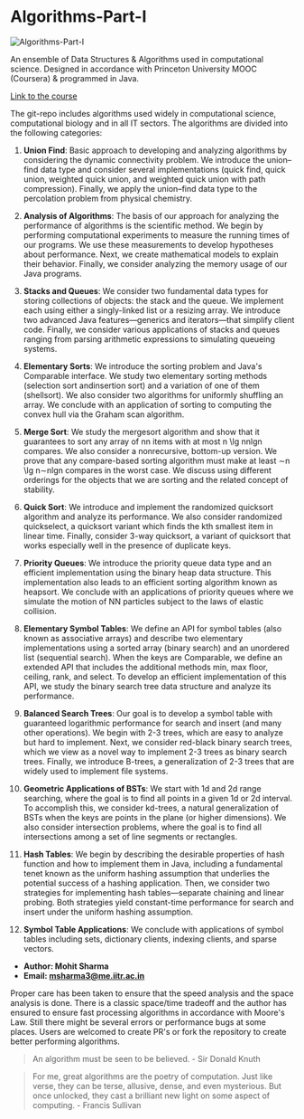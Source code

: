 # Algorithms-Part-I
![Algorithms-Part-I](https://s3.amazonaws.com/coursera_assets/meta_images/generated/XDP/XDP~COURSE!~algorithms-part1/XDP~COURSE!~algorithms-part1.jpeg)

An ensemble of Data Structures &amp; Algorithms used in computational science. Designed in accordance with Princeton University MOOC (Coursera) &amp; programmed in Java.

[Link to the course](https://online.princeton.edu/node/201)

The git-repo includes algorithms used widely in computational science, computational biology and in all IT sectors. The algorithms are divided into the following categories:

1. **Union Find**: Basic approach to developing and analyzing algorithms by considering the dynamic connectivity problem. We introduce the union–find data type and consider several implementations (quick find, quick union, weighted quick union, and weighted quick union with path compression). Finally, we apply the union–find data type to the percolation problem from physical chemistry.

2. **Analysis of Algorithms**: The basis of our approach for analyzing the performance of algorithms is the scientific method. We begin by performing computational experiments to measure the running times of our programs. We use these measurements to develop hypotheses about performance. Next, we create mathematical models to explain their behavior. Finally, we consider analyzing the memory usage of our Java programs.

3. **Stacks and Queues**: We consider two fundamental data types for storing collections of objects: the stack and the queue. We implement each using either a singly-linked list or a resizing array. We introduce two advanced Java features—generics and iterators—that simplify client code. Finally, we consider various applications of stacks and queues ranging from parsing arithmetic expressions to simulating queueing systems.

4. **Elementary Sorts**: We introduce the sorting problem and Java's Comparable interface. We study two elementary sorting methods (selection sort andinsertion sort) and a variation of one of them (shellsort). We also consider two algorithms for uniformly shuffling an array. We conclude with an application of sorting to computing the convex hull via the Graham scan algorithm.

5. **Merge Sort**: We study the mergesort algorithm and show that it guarantees to sort any array of nn items with at most n \lg nnlgn compares. We also consider a nonrecursive, bottom-up version. We prove that any compare-based sorting algorithm must make at least ∼n \lg n∼nlgn compares in the worst case. We discuss using different orderings for the objects that we are sorting and the related concept of stability.

6. **Quick Sort**: We introduce and implement the randomized quicksort algorithm and analyze its performance. We also consider randomized quickselect, a quicksort variant which finds the kth smallest item in linear time. Finally, consider 3-way quicksort, a variant of quicksort that works especially well in the presence of duplicate keys.

7. **Priority Queues**: We introduce the priority queue data type and an efficient implementation using the binary heap data structure. This implementation also leads to an efficient sorting algorithm known as heapsort. We conclude with an applications of priority queues where we simulate the motion of NN particles subject to the laws of elastic collision.

8. **Elementary Symbol Tables**: We define an API for symbol tables (also known as associative arrays) and describe two elementary implementations using a sorted array (binary search) and an unordered list (sequential search). When the keys are Comparable, we define an extended API that includes the additional methods min, max floor, ceiling, rank, and select. To develop an efficient implementation of this API, we study the binary search tree data structure and analyze its performance.

9. **Balanced Search Trees**: Our goal is to develop a symbol table with guaranteed logarithmic performance for search and insert (and many other operations). We begin with 2-3 trees, which are easy to analyze but hard to implement. Next, we consider red-black binary search trees, which we view as a novel way to implement 2-3 trees as binary search trees. Finally, we introduce B-trees, a generalization of 2-3 trees that are widely used to implement file systems.

10. **Geometric Applications of BSTs**: We start with 1d and 2d range searching, where the goal is to find all points in a given 1d or 2d interval. To accomplish this, we consider kd-trees, a natural generalization of BSTs when the keys are points in the plane (or higher dimensions). We also consider intersection problems, where the goal is to find all intersections among a set of line segments or rectangles.

11. **Hash Tables**: We begin by describing the desirable properties of hash function and how to implement them in Java, including a fundamental tenet known as the uniform hashing assumption that underlies the potential success of a hashing application. Then, we consider two strategies for implementing hash tables—separate chaining and linear probing. Both strategies yield constant-time performance for search and insert under the uniform hashing assumption. 

12. **Symbol Table Applications**: We conclude with applications of symbol tables including sets, dictionary clients, indexing clients, and sparse vectors.

* **Author: Mohit Sharma**
* **Email: msharma3@me.iitr.ac.in**

Proper care has been taken to ensure that the speed analysis and the space analysis is done. There is a classic space/time tradeoff and the author has ensured to ensure fast processing algorithms in accordance with Moore's Law. Still there might be several errors or performance bugs at some places. Users are welcomed to create PR's or fork the repository to create better performing algorithms.

> An algorithm must be seen to be believed. - Sir Donald Knuth

>For me, great algorithms are the poetry of computation. Just like verse, they can be terse, allusive, dense, and even mysterious. But once unlocked, they cast a brilliant new light on some aspect of computing. - Francis Sullivan
